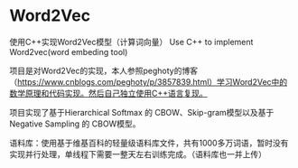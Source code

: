 # Word2Vec
使用C++实现Word2Vec模型（计算词向量） 
Use C++ to implement Word2vec(word embeding tool)


项目是对Word2Vec的实现，本人参照peghoty的博客（https://www.cnblogs.com/peghoty/p/3857839.html）学习Word2Vec中的数学原理和代码实现。然后自己独立使用C++语言复现。

项目实现了基于Hierarchical Softmax 的 CBOW、Skip-gram模型以及基于Negative Sampling 的 CBOW模型。

语料库：使用基于维基百科的轻量级语料库文件，共有1000多万词语，暂时没有实现并行处理，单线程下需要一整天左右训练完成。（语料库也一并上传）
